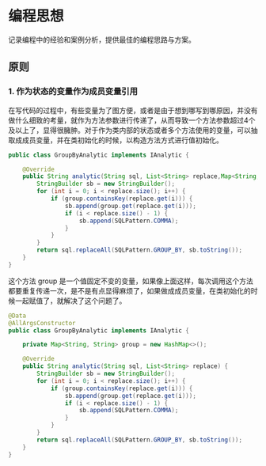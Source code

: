 # 编程思想

记录编程中的经验和案例分析，提供最佳的编程思路与方案。

## 原则

### 1. 作为状态的变量作为成员变量引用

在写代码的过程中，有些变量为了图方便，或者是由于想到哪写到哪原因，并没有做什么细致的考量，就作为方法参数进行传递了，从而导致一个方法参数超过4个及以上了，显得很臃肿。对于作为类内部的状态或者多个方法使用的变量，可以抽取成成员变量，并在类初始化的时候，以构造方法方式进行值初始化。

```java
public class GroupByAnalytic implements IAnalytic {

    @Override
    public String analytic(String sql, List<String> replace,Map<String, String> group) {
        StringBuilder sb = new StringBuilder();
        for (int i = 0; i < replace.size(); i++) {
            if (group.containsKey(replace.get(i))) {
                sb.append(group.get(replace.get(i)));
                if (i < replace.size() - 1) {
                    sb.append(SQLPattern.COMMA);
                }
            }
        }
        return sql.replaceAll(SQLPattern.GROUP_BY, sb.toString());
    }
}
```

这个方法 group 是一个值固定不变的变量，如果像上面这样，每次调用这个方法都要重复传递一次，是不是有点显得麻烦了，如果做成成员变量，在类初始化的时候一起赋值了，就解决了这个问题了。

```java
@Data
@AllArgsConstructor
public class GroupByAnalytic implements IAnalytic {

    private Map<String, String> group = new HashMap<>();

    @Override
    public String analytic(String sql, List<String> replace) {
        StringBuilder sb = new StringBuilder();
        for (int i = 0; i < replace.size(); i++) {
            if (group.containsKey(replace.get(i))) {
                sb.append(group.get(replace.get(i)));
                if (i < replace.size() - 1) {
                    sb.append(SQLPattern.COMMA);
                }
            }
        }
        return sql.replaceAll(SQLPattern.GROUP_BY, sb.toString());
    }
}
```

